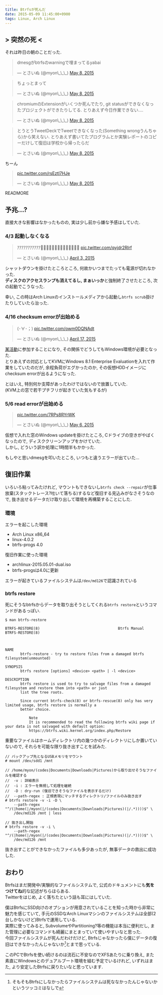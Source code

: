 ```yaml
---
title: Btrfsが死んだ
date: 2015-05-09 11:45:00+0900
tags: Linux, Arch Linux
---
```


## > 突然の死 <

それは昨日の朝のことだった.

<blockquote class="twitter-tweet tw-align-center" lang="en"><p lang="ja" dir="ltr">dmesgがbtrfsのwarningで埋まってるyabai</p>&mdash; とさいぬ (@myon\_\_\_) <a href="https://twitter.com/myon___/status/596480331273740288">May 8, 2015</a></blockquote>
<script async src="//platform.twitter.com/widgets.js" charset="utf-8"></script>

<blockquote class="twitter-tweet tw-align-center" lang="en"><p lang="ja" dir="ltr">ちょっとまって</p>&mdash; とさいぬ (@myon\_\_\_) <a href="https://twitter.com/myon___/status/596480764578955264">May 8, 2015</a></blockquote>
<script async src="//platform.twitter.com/widgets.js" charset="utf-8"></script>

<blockquote class="twitter-tweet tw-align-center" lang="en"><p lang="ja" dir="ltr">chromiumのExtensionがいくつか死んでたり, git statusができなくなったプロジェクトができたりしてる. とりあえず今日作業できない....</p>&mdash; とさいぬ (@myon\_\_\_) <a href="https://twitter.com/myon___/status/596481481041580033">May 8, 2015</a></blockquote>

<blockquote class="twitter-tweet tw-align-center" lang="en"><p lang="ja" dir="ltr">とうとうTweetDeckでTweetできなくなった(Something wrongうんちゃら)から笑えない. とりあえず書いてたプログラムとか実験レポートのコピーだけして復旧は学校から帰ったらだ</p>&mdash; とさいぬ (@myon\_\_\_) <a href="https://twitter.com/myon___/status/596484221675274240">May 8, 2015</a></blockquote>

ちーん

<blockquote class="twitter-tweet tw-align-center" lang="en"><p lang="und" dir="ltr"><a href="http://t.co/rsEztl7HJe">pic.twitter.com/rsEztl7HJe</a></p>&mdash; とさいぬ (@myon\_\_\_) <a href="https://twitter.com/myon___/status/596489983625596928">May 8, 2015</a></blockquote>

READMORE

## 予兆...?

直接大きな影響はなかったものの, 実は少し前から嫌な予感はしていた.

### 4/3 起動しなくなる

<blockquote class="twitter-tweet tw-align-center" lang="en"><p lang="ja" dir="ltr">ｱｱｱｱｱｱｱｱｱｱｱ💓💓💓💓💓💓💓💓💓💓💓💓💓💓 <a href="http://t.co/qyjdr2RIrf">pic.twitter.com/qyjdr2RIrf</a></p>&mdash; とさいぬ (@myon\_\_\_) <a href="https://twitter.com/myon___/status/584013642930069505">April 3, 2015</a></blockquote>

シャットダウンを掛けたところところ, 何故かいつまでたっても電源が切れなかった.  
**ディスクのアクセスランプも消えてるし, まぁいっか**と強制終了させたところ, 次の起動でこうなった.

幸い, この時はArch Linuxのインストールメディアから起動し`btrfs scrub`掛けたりしていたら治った.

### 4/16 checksum errorが出始める

<blockquote class="twitter-tweet tw-align-center" lang="en"><p lang="und" dir="ltr">(･∀･；) <a href="http://t.co/owm0DQNAdt">pic.twitter.com/owm0DQNAdt</a></p>&mdash; とさいぬ (@myon\_\_\_) <a href="https://twitter.com/myon___/status/588888414709157888">April 17, 2015</a></blockquote>

[某活動](/blog/2015-04-11/join-in-robocup-kiks-team/)に参加することになり, その関係でどうしてもWindows環境が必要となった.  
とりあえずの対応としてKVMにWindows 8.1 Enterprise Evaluationを入れて作業をしていたのだが, 余程負荷がエグかったのか, その仮想HDDイメージにchecksum errorが出るようになった.

とはいえ, 特別何か支障があったわけではないので放置していた.  
(KVM上の窓で若干プチフリが起きていた気もするが)

### 5/6 read errorが出始める

<blockquote class="twitter-tweet tw-align-center" lang="en"><p lang="und" dir="ltr"><a href="http://t.co/7RPs8RYrWK">pic.twitter.com/7RPs8RYrWK</a></p>&mdash; とさいぬ (@myon\_\_\_) <a href="https://twitter.com/myon___/status/595868510594674688">May 6, 2015</a></blockquote>

仮想で入れた窓のWindows updateを掛けたところ, Cドライブの空きがやばくなったので, ディスククリーンアップをかけていた.  
しかし, どういう訳か処理に1時間半もかかった.

もしやと思いdmesgを叩いたところ, いつもと違うエラーが出ていた...

## 復旧作業

いろいろ粘ってみたけれど, マウントもできないし`btrfs check --repair`が仕事放棄(スタックトレース?吐いて落ちる)するなど復旧する見込みがなさそうなので, 抜き出せるデータだけ取り出して環境を再構築することにした.

### 環境

エラーを起こした環境

* Arch Linux x86\_64
* linux-4.0.2
* btrfs-progs 4.0

復旧作業に使った環境

* archlinux-2015.05.01-dual.iso
* btrfs-progsは4.0に更新

エラーが起きているファイルシステムは`/dev/md126`で認識されている

### btrfs restore

死にそうなbtrfsからデータを取り出そうとしてくれる`btrfs restore`というコマンドがあるっぽい.

```
$ man btrfs-restore

BTRFS-RESTORE(8)                                    Btrfs Manual                                    BTRFS-RESTORE(8)



NAME
       btrfs-restore - try to restore files from a damaged btrfs filesystem(unmounted)

SYNOPSIS
       btrfs restore [options] <device> <path> | -l <device>

DESCRIPTION
       btrfs restore is used to try to salvage files from a damaged filesystem and restore them into <path> or just
       list the tree roots.

       Since current btrfs-check(8) or btrfs-rescue(8) only has very limited usage, btrfs restore is normally a
       better choice.

           Note
           It is recommended to read the following btrfs wiki page if your data is not salvaged with default option:
           https://btrfs.wiki.kernel.org/index.php/Restore
```

重要なファイルはホームディレクトリ内の幾つかのディレクトリにしか置いていないので, それらを可能な限り抜き出すことを試みた.

```
// バックアップ先となるUSBメモリをマウント
# mount /dev/sdd1 /mnt

// /home/myon/(codes|Documents|Downloads|Pictures)から取り出せそうなファイルを確認する
//  -v : 詳細表示
//  -i : エラーを無視して処理を継続
//  -D : dry-run (復旧できそうなファイルを表示するだけ)
//  --path-regex : 正規表現にマッチするディレクトリ/ファイルのみ抜き出す
# btrfs restore -v -i -D \
    --path-regex "^/(|home(|/myon(|/(codes|Documents|Downloads|Pictures)(|/.*))))$" \
    /dev/md126 /mnt | less

// 抜き出し開始
# btrfs restore -v -i \
    --path-regex "^/(|home(|/myon(|/(codes|Documents|Downloads|Pictures)(|/.*))))$" \
    /dev/md126 /mnt
```

抜き出すことができなかったファイルも多少あったが, 無事データの救出に成功した.

## おわり

Btrfsはまだ開発中/実験的なファイルシステムで, 公式のドキュメントにも**気をつけてね**的な記述がちらほらある.  
Twitterをはじめ, よく落ちたという話も耳にはしていた.

僕はBtrfsにSSD向けのオプションが用意されていることを知った時から非常に魅力を感じていて, 手元のSSDなArch Linuxマシンのファイルシステムは全部(2台しかないけど)Btrfsで運用している.  
実際に使ってみると, SubvolumeやPartitioning?等の機能は本当に便利だし, また管理に必要なコマンドも綺麗にまとまっていて使いやすいなと思った.  
今回ファイルシステムが死んだわけだけど, Btrfsじゃなかったら僕にデータの復旧はできなかったんじゃないか[^1]とまで思っている.

[^1]: そもそもBtrfsにしなかったらファイルシステムは死ななかったんじゃないかというツッコミはなしで

このPCでBtrfsを使い続けるのは流石に不安なのでXFSあたりに乗り換え, また素直にWindowsとのデュアルブート環境を組む予定でいるけれど, いずれはまた, より安定したBtrfsに戻りたいなと思っています.
